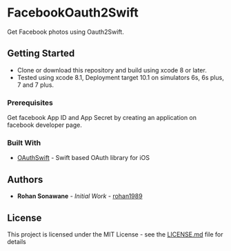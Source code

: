 # FacebookOauth2Swift
Get Facebook photos using Oauth2Swift.

## Getting Started
* Clone or download this repository and build using xcode 8 or later.
* Tested using xcode 8.1, Deployment target 10.1 on simulators 6s, 6s plus, 7 and 7 plus.


### Prerequisites
Get facebook App ID and App Secret by creating an application on facebook developer page.

### Built With
* [OAuthSwift](https://github.com/OAuthSwift/OAuthSwift) - Swift based OAuth library for iOS

## Authors

* **Rohan Sonawane** - *Initial Work* - [rohan1989](https://github.com/rohan1989)

## License

This project is licensed under the MIT License - see the [LICENSE.md](LICENSE.md) file for details

 